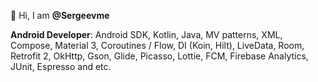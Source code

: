 👨 Hi, I am **@Sergeevme**

**Android Developer**: Android SDK, Kotlin, Java, MV patterns, XML, Compose, Material 3, Coroutines / Flow, DI (Koin, Hilt), LiveData, Room, Retrofit 2, OkHttp, Gson, Glide, Picasso, Lottie, FCM, Firebase Analytics, JUnit, Espresso and etc.

<!---
Sergeevme/Sergeevme is a ✨ special ✨ repository because its `README.md` (this file) appears on your GitHub profile.
You can click the Preview link to take a look at your changes.
--->
